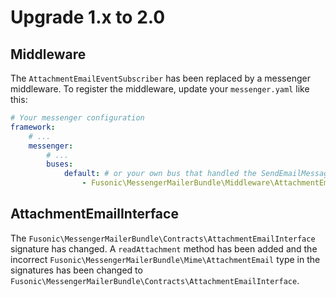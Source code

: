 # Upgrade 1.x to 2.0

## Middleware

The `AttachmentEmailEventSubscriber` has been replaced by a messenger middleware. To register the middleware, update
your `messenger.yaml` like this:

```yaml
# Your messenger configuration
framework:
    # ...
    messenger:
        # ...
        buses:
            default: # or your own bus that handled the SendEmailMessage event
                - Fusonic\MessengerMailerBundle\Middleware\AttachmentEmailMiddleware

```

## AttachmentEmailInterface

The `Fusonic\MessengerMailerBundle\Contracts\AttachmentEmailInterface` signature has changed. A `readAttachment` method
has been added and the incorrect
`Fusonic\MessengerMailerBundle\Mime\AttachmentEmail` type in the signatures has been changed
to `Fusonic\MessengerMailerBundle\Contracts\AttachmentEmailInterface`.

